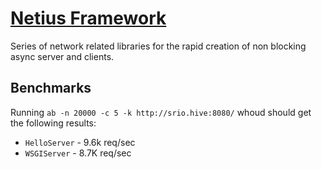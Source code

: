 # [Netius Framework](http://netius.com)

Series of network related libraries for the rapid creation of non blocking async server and clients.

## Benchmarks

Running `ab -n 20000 -c 5 -k http://srio.hive:8080/` whoud should get the following results:

* `HelloServer` - 9.6k req/sec
* `WSGIServer` - 8.7K req/sec
